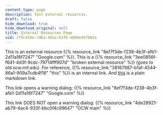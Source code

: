 ```yaml
---
content_type: page
description: Test external resources.
draft: false
hide_download: true
hide_download_original: null
title: External Resources Page
uid: 2f9c424e-c9ba-4d1e-b1f6-e89de1bf682a
---
```

This is an external resource {{% resource_link "8ef7f3de-f238-4b3f-afb1-2d11a16f7247" "Google.com" %}}. This is a {{% resource_link "3ee0856f-f641-4d3f-9cdc-79714fff907d" "broken external resource" %}} (goes to old.ocw.mit.edu). For reference, {{% resource_link "38167987-b1af-4544-86a1-909a7cdb4f18" "this" %}} is an internal link. And [this](https://google.com) is a plain markdown link.

This link opens a warning dialog: {{% resource_link "8ef7f3de-f238-4b3f-afb1-2d11a16f7247" "Google.com" %}}

This link DOES NOT open a warning dialog: {{% resource_link "4de28921-ab79-4ac4-933f-bbc0f4c99647" "OCW main" %}}